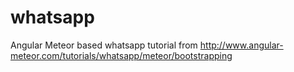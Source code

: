 # whatsapp

Angular Meteor based whatsapp tutorial from http://www.angular-meteor.com/tutorials/whatsapp/meteor/bootstrapping

